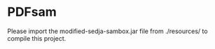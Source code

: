 # PDFsam



Please import the modified-sedja-sambox.jar file from ./resources/ to compile this project.